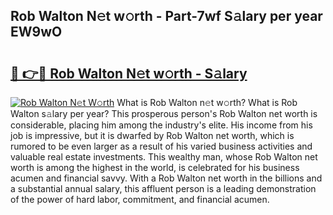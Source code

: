 ## Rob Walton N𝚎t w𝚘rth - Part-7wf S𝚊lary per year EW9wO

# <h2><a href="http://gc3rdfm.nevu.top/?p=Rob+Walton">🔗 👉🔴 Rob Walton N𝚎t w𝚘rth - S𝚊lary</a></h2>

[![Rob Walton N𝚎t W𝚘rth](https://i.imgur.com/Oavwk0R.jpeg)](http://gc3rdfm.nevu.top/?p=Rob+Walton)
What is Rob Walton n𝚎t w𝚘rth? What is Rob Walton s𝚊lary per year?
This prosperous person's Rob Walton net worth is considerable, placing him among the industry's elite. His income from his job is impressive, but it is dwarfed by Rob Walton net worth, which is rumored to be even larger as a result of his varied business activities and valuable real estate investments. This wealthy man, whose Rob Walton net worth is among the highest in the world, is celebrated for his business acumen and financial savvy. With a Rob Walton net worth in the billions and a substantial annual salary, this affluent person is a leading demonstration of the power of hard labor, commitment, and financial acumen.
